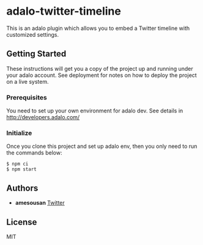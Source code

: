 # adalo-twitter-timeline
This is an adalo plugin which allows you to embed a Twitter timeline with customized settings.

## Getting Started
These instructions will get you a copy of the project up and running under your adalo account. See deployment for notes on how to deploy the project on a live system.

### Prerequisites
You need to set up your own environment for adalo dev. See details in http://developers.adalo.com/

### Initialize

Once you clone this project and set up adalo env, then you only need to run the commands below:

```
$ npm ci
$ npm start
```

## Authors

* **amesousan** [Twitter](https://twitter.com/amezousan)

## License

MIT